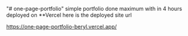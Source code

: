 "# one-page-portfolio" 
simple portfolio done maximum with in 4 hours  
deployed on **Vercel
here is the deployed site url

https://one-page-portfolio-beryl.vercel.app/
